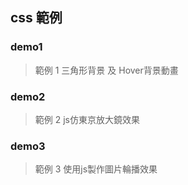 ## css 範例
### demo1
>範例 1 三角形背景 及 Hover背景動畫
### demo2
>範例 2 js仿東京放大鏡效果
### demo3 
>範例 3 使用js製作圖片輪播效果